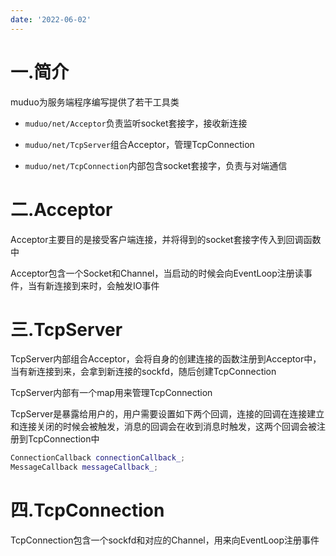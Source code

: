 ```yaml
---
date: '2022-06-02'
---
```


# 一.简介

muduo为服务端程序编写提供了若干工具类

- `muduo/net/Acceptor`负责监听socket套接字，接收新连接

- `muduo/net/TcpServer`组合Acceptor，管理TcpConnection

- `muduo/net/TcpConnection`内部包含socket套接字，负责与对端通信

# 二.Acceptor

Acceptor主要目的是接受客户端连接，并将得到的socket套接字传入到回调函数中

Acceptor包含一个Socket和Channel，当启动的时候会向EventLoop注册读事件，当有新连接到来时，会触发IO事件

# 三.TcpServer

TcpServer内部组合Acceptor，会将自身的创建连接的函数注册到Acceptor中，当有新连接到来，会拿到新连接的sockfd，随后创建TcpConnection

TcpServer内部有一个map用来管理TcpConnection

TcpServer是暴露给用户的，用户需要设置如下两个回调，连接的回调在连接建立和连接关闭的时候会被触发，消息的回调会在收到消息时触发，这两个回调会被注册到TcpConnection中

```cpp
ConnectionCallback connectionCallback_;
MessageCallback messageCallback_;
```

# 四.TcpConnection

TcpConnection包含一个sockfd和对应的Channel，用来向EventLoop注册事件
